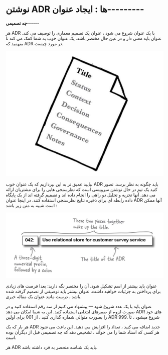 # نوشتن ADR ها : ایجاد عنوان---------

**چه تصمیمی**------

هر ADR با یک عنوان شروع می شود ، عنوان یک تصمیم معماری را توصیف می کند. عنوان باید معنی دار و در عین حال مختصر باشد. یک عنوان خوب به شما کمک می کند تا بفهمید که ADR در مورد چیست.

![](./Images/Pasted%20image%2020240401113348.png)

بیایید عمیق تر به این بپردازیم که یک عنوان خوب ADR باید چگونه به نظر برسد. تصور کنید یک تیم در حال نوشتن سرویسی است که نظرسنجی هایی را برای مشتریان ارائه می دهد. آنها تجزیه و تحلیل دو راهی را  انجام داده اند و تصمیم گرفته اند از یک پایگاه داده رابطه ای برای ذخیره نتایج نظرسنجی استفاده کنند. در اینجا عنوان ADR آنها ممکن است شبیه به متن زیر باشد :

![](./Images/Pasted%20image%2020240401113607.png)

عنوان باید بیشتر از اسم تشکیل شود. آن را مختصر نگه دارید: بعدا فرصت های زیادی برای پرداختن به جزئیات خواهید داشت. عنوان بیشتر باید توصیفی از تصمیم گرفته شده باشد ، درست مانند عنوان یک مقاله خبری.

عنوان باید با یک عدد شروع شود — پیشنهاد می کنیم از سه رقم استفاده کنید و در صورت لزوم از صفرهای ابتدایی استفاده کنید. این به شما امکان می دهد ADR های خود را بصورت متوالی شماره گذاری کنید ، از 001 برای اولین ADR شروع میشود ، تا .999 

هر بار که یک ADR جدید اضافه می کنید ، تعداد را افزایش می دهید. این باعث می شود هر کسی که اسناد شما را می خواند ، تشخیص دهد که چه تصمیمی قبل از دیگران بوده است. 

هر ADR باید یک شناسه منحصر به فرد داشته باشد.
